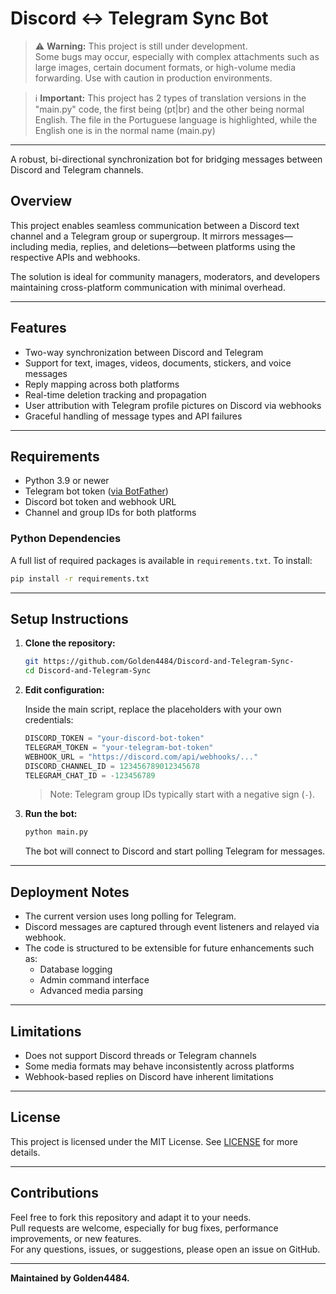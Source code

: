 # Discord ↔ Telegram Sync Bot

> ⚠️ **Warning:** This project is still under development.  
> Some bugs may occur, especially with complex attachments such as large images, certain document formats, or high-volume media forwarding. Use with caution in production environments.

> ℹ️ **Important:** This project has 2 types of translation versions in the "main.py" code, the first being (pt|br) and the other being normal English. The file in the Portuguese language is highlighted, while the English one is in the normal name (main.py)

---

A robust, bi-directional synchronization bot for bridging messages between Discord and Telegram channels.

## Overview

This project enables seamless communication between a Discord text channel and a Telegram group or supergroup. It mirrors messages—including media, replies, and deletions—between platforms using the respective APIs and webhooks.

The solution is ideal for community managers, moderators, and developers maintaining cross-platform communication with minimal overhead.

---

## Features

- Two-way synchronization between Discord and Telegram
- Support for text, images, videos, documents, stickers, and voice messages
- Reply mapping across both platforms
- Real-time deletion tracking and propagation
- User attribution with Telegram profile pictures on Discord via webhooks
- Graceful handling of message types and API failures

---

## Requirements

- Python 3.9 or newer
- Telegram bot token ([via BotFather](https://core.telegram.org/bots#botfather))
- Discord bot token and webhook URL
- Channel and group IDs for both platforms

### Python Dependencies

A full list of required packages is available in `requirements.txt`. To install:

```bash
pip install -r requirements.txt
```

---

## Setup Instructions

1. **Clone the repository:**

   ```bash
   git https://github.com/Golden4484/Discord-and-Telegram-Sync-
   cd Discord-and-Telegram-Sync
   ```

2. **Edit configuration:**

   Inside the main script, replace the placeholders with your own credentials:

   ```python
   DISCORD_TOKEN = "your-discord-bot-token"
   TELEGRAM_TOKEN = "your-telegram-bot-token"
   WEBHOOK_URL = "https://discord.com/api/webhooks/..."
   DISCORD_CHANNEL_ID = 123456789012345678
   TELEGRAM_CHAT_ID = -123456789
   ```

   > Note: Telegram group IDs typically start with a negative sign (`-`).

3. **Run the bot:**

   ```bash
   python main.py
   ```

   The bot will connect to Discord and start polling Telegram for messages.

---

## Deployment Notes

- The current version uses long polling for Telegram.
- Discord messages are captured through event listeners and relayed via webhook.
- The code is structured to be extensible for future enhancements such as:
  - Database logging
  - Admin command interface
  - Advanced media parsing

---

## Limitations

- Does not support Discord threads or Telegram channels
- Some media formats may behave inconsistently across platforms
- Webhook-based replies on Discord have inherent limitations

---

## License

This project is licensed under the MIT License. See [LICENSE](LICENSE) for more details.

---

## Contributions

Feel free to fork this repository and adapt it to your needs.  
Pull requests are welcome, especially for bug fixes, performance improvements, or new features.  
For any questions, issues, or suggestions, please open an issue on GitHub.

---

**Maintained by Golden4484.**
